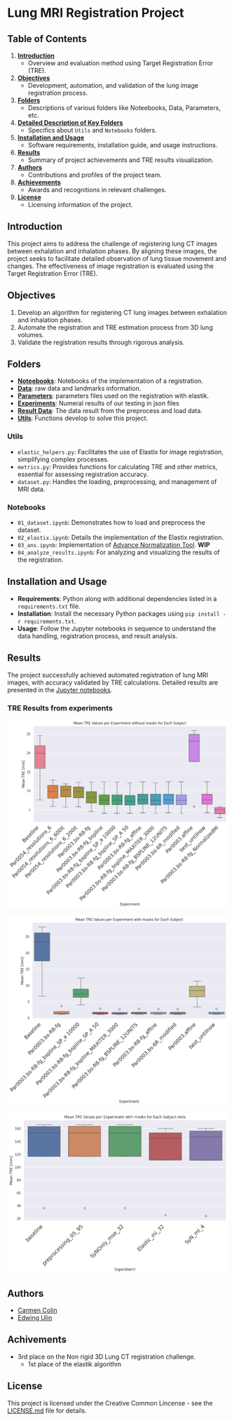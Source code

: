 # Lung MRI Registration Project

## Table of Contents

1. [**Introduction**](#introduction)
   - Overview and evaluation method using Target Registration Error (TRE).
2. [**Objectives**](#objectives)
   - Development, automation, and validation of the lung image registration process.
3. [**Folders**](#folders)
   - Descriptions of various folders like Noteebooks, Data, Parameters, etc.
4. [**Detailed Description of Key Folders**](#detailed-description-of-key-folders)
   - Specifics about `Utils` and `Notebooks` folders.
5. [**Installation and Usage**](#installation-and-usage)
   - Software requirements, installation guide, and usage instructions.
6. [**Results**](#results)
   - Summary of project achievements and TRE results visualization.
7. [**Authors**](#authors)
   - Contributions and profiles of the project team.
8. [**Achievements**](#achievements)
   - Awards and recognitions in relevant challenges.
9. [**License**](#license)
   - Licensing information of the project.


## Introduction
This project aims to address the challenge of registering lung CT images between exhalation and inhalation phases. By aligning these images, the project seeks to facilitate detailed observation of lung tissue movement and changes. The effectiveness of image registration is evaluated using the Target Registration Error (TRE).

## Objectives
1. Develop an algorithm for registering CT lung images between exhalation and inhalation phases.
2. Automate the registration and TRE estimation process from 3D lung volumes.
3. Validate the registration results through rigorous analysis.

## Folders
- [**Noteebooks**](noteebooks): Notebooks of the implementation of a registration.
- [**Data**](data): raw data and landmarks information.
- [**Parameters**](parameters): parameters files used on the registration with elastik.
- [**Experiments**](experiments): Numeral results of our testing in json files
- [**Result Data**](result_data): The data result from the preprocess and load data.
- [**Utils**](utils): Functions develop to solve this project.

### Utils
- `elastic_helpers.py`: Facilitates the use of Elastix for image registration, simplifying complex processes.
- `metrics.py`: Provides functions for calculating TRE and other metrics, essential for assessing registration accuracy.
- `dataset.py`: Handles the loading, preprocessing, and management of MRI data.

### Notebooks
- `01_dataset.ipynb`: Demonstrates how to load and preprocess the dataset.
- `02_elastix.ipynb`: Details the implementation of the Elastix registration.
- `03_ans.ipynb`: Implementation of [Advance Normalization Tool](https://github.com/ANTsX/ANTsPy). **WIP**
- `04_analyze_results.ipynb`: For analyzing and visualizing the results of the registration.

## Installation and Usage
- **Requirements**: Python along with additional dependencies listed in a `requirements.txt` file.
- **Installation**: Install the necessary Python packages using `pip install -r requirements.txt`.
- **Usage**: Follow the Jupyter notebooks in sequence to understand the data handling, registration process, and result analysis.


## Results
The project successfully achieved automated registration of lung MRI images, with accuracy validated by TRE calculations. Detailed results are presented in the [Jupyter notebooks](noteebooks/04_analyze_results.ipynb).

### TRE Results from experiments

![alt text](https://github.com/EdAlita/lung_registration/blob/main/images/TRE-unmaks.png?raw=true)

![alt text](https://github.com/EdAlita/lung_registration/blob/main/images/TRE-maks.png?raw=true)

![alt text](https://github.com/EdAlita/lung_registration/blob/main/images/ants.png?raw=true)

## Authors
- [Carmen Colin](https://github.com/CarmenColinTen)
- [Edwing Ulin](https://github.com/EdAlita)

## Achivements

- 3rd place on the Non rigid 3D Lung CT registration challenge.
    - 1st place of the elastik algorithm

## License
This project is licensed under the Creative Common Lincense - see the [LICENSE.md](LICENSE) file for details.
